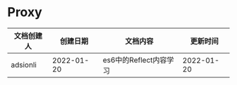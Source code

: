 # Proxy

| 文档创建人 | 创建日期   | 文档内容               | 更新时间   |
| ---------- | ---------- | ---------------------- | ---------- |
| adsionli   | 2022-01-20 | es6中的Reflect内容学习 | 2022-01-20 |

